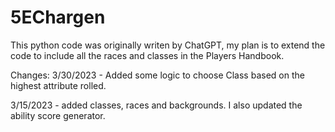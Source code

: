 # 5EChargen

This python code was originally writen by ChatGPT, my plan is to extend the code to include all the races and classes in the Players Handbook.

Changes:
3/30/2023 - Added some logic to choose Class based on the highest attribute rolled.

3/15/2023 - added classes, races and backgrounds. I also updated the ability score generator.

